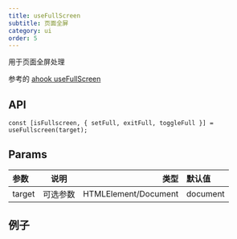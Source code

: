 ```yaml
---
title: useFullScreen
subtitle: 页面全屏
category: ui
order: 5
---
```


用于页面全屏处理

参考的 [ahook useFullScreen](https://ahooks.js.org/zh-CN/hooks/dom/use-fullScreen)

## API

`const [isFullscreen, { setFull, exitFull, toggleFull }] = useFullscreen(target);`

## Params

| 参数   |   说明   |                 类型 | 默认值   |
| :----- | :------: | -------------------: | :------- |
| target | 可选参数 | HTMLElement/Document | document |

## 例子

<!-- ud-demo("基本用法", "最基本的用法", "demos/basic.tsx") -->
